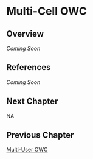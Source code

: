 # Multi-Cell OWC

## Overview
_Coming Soon_


## References
_Coming Soon_


## Next Chapter
NA

## Previous Chapter
[Multi-User OWC](https://github.com/UCaNLabUMB/gr-owc/blob/main/docs/Chapters/MultiUser_OWC.md) 
